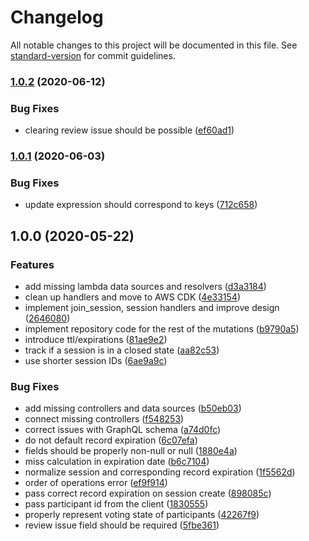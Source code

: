 # Changelog

All notable changes to this project will be documented in this file. See [standard-version](https://github.com/conventional-changelog/standard-version) for commit guidelines.

### [1.0.2](https://github.com/jmartinezhern/pointing_poker/compare/v1.0.1...v1.0.2) (2020-06-12)


### Bug Fixes

* clearing review issue should be possible ([ef60ad1](https://github.com/jmartinezhern/pointing_poker/commit/ef60ad1a2c4ced3415cd334a6459872607a2e73b))

### [1.0.1](https://github.com/jmartinezhern/pointing_poker/compare/v1.0.0...v1.0.1) (2020-06-03)


### Bug Fixes

* update expression should correspond to keys ([712c658](https://github.com/jmartinezhern/pointing_poker/commit/712c658cbd106c36ccd4b14018cc16750b73720e))

## 1.0.0 (2020-05-22)


### Features

* add missing lambda data sources and resolvers ([d3a3184](https://github.com/jmartinezhern/pointing_poker/commit/d3a3184e3ad2a036068833f195e1dfbcb1bd8da1))
* clean up handlers and move to AWS CDK ([4e33154](https://github.com/jmartinezhern/pointing_poker/commit/4e331546f86fd123f1729b744f115cf348c66568))
* implement join_session, session handlers and improve design ([2646080](https://github.com/jmartinezhern/pointing_poker/commit/2646080673f7a6be9af6ab74bdfec5fb0573269b))
* implement repository code for the rest of the mutations ([b9790a5](https://github.com/jmartinezhern/pointing_poker/commit/b9790a58facfa8e8b3ef54a96455077fe394e21b))
* introduce ttl/expirations ([81ae9e2](https://github.com/jmartinezhern/pointing_poker/commit/81ae9e24e65cb71d047a16a10e4a64f3afa4ecf6))
* track if a session is in a closed state ([aa82c53](https://github.com/jmartinezhern/pointing_poker/commit/aa82c5369f4e584216075930606853a06e6d1dd3))
* use shorter session IDs ([6ae9a9c](https://github.com/jmartinezhern/pointing_poker/commit/6ae9a9c8f6e2da71d717694c654b456367ee31b8))


### Bug Fixes

* add missing controllers and data sources ([b50eb03](https://github.com/jmartinezhern/pointing_poker/commit/b50eb034bf77d45f8423496627e2adfc3e4ecc91))
* connect missing controllers ([f548253](https://github.com/jmartinezhern/pointing_poker/commit/f54825390ba5b67aca5a8938882f59d3cc5882ea))
* correct issues with GraphQL schema ([a74d0fc](https://github.com/jmartinezhern/pointing_poker/commit/a74d0fcce2f32b5201609cff3064f2afe230f671))
* do not default record expiration ([6c07efa](https://github.com/jmartinezhern/pointing_poker/commit/6c07efaff67df7098b8e8ad1bec83a258d55bb98))
* fields should be properly non-null or null ([1880e4a](https://github.com/jmartinezhern/pointing_poker/commit/1880e4aec3c578c1a3cfad371903d88d4972c400))
* miss calculation in expiration date ([b6c7104](https://github.com/jmartinezhern/pointing_poker/commit/b6c710467ec3881a7dd02dcc5bc98c814c560ff9))
* normalize session and corresponding record expiration ([1f5562d](https://github.com/jmartinezhern/pointing_poker/commit/1f5562d69e0c18e1ce38d4024b318da3f7b3bcf0))
* order of operations error ([ef9f914](https://github.com/jmartinezhern/pointing_poker/commit/ef9f9141d2adab4a21169df7ab818360cf9469a1))
* pass correct record expiration on session create ([898085c](https://github.com/jmartinezhern/pointing_poker/commit/898085cc39adbeb3fc5b3f132f8b2866b65319bd))
* pass participant id from the client ([1830555](https://github.com/jmartinezhern/pointing_poker/commit/18305556b136970f4a506b9581c2f0ca83d8c882))
* properly represent voting state of participants ([42267f9](https://github.com/jmartinezhern/pointing_poker/commit/42267f91c9406d5c44a0fbb9ddff5b423245662e))
* review issue field should be required ([5fbe361](https://github.com/jmartinezhern/pointing_poker/commit/5fbe36103e16c775d0258a0f20a654376b90817d))
